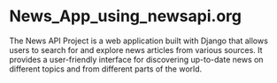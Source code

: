 # News_App_using_newsapi.org
The News API Project is a web application built with Django that allows users to search for and explore news articles from various sources. It provides a user-friendly interface for discovering up-to-date news on different topics and from different parts of the world.

